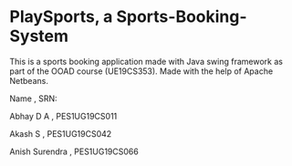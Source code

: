 # PlaySports, a Sports-Booking-System

This is a sports booking application made with Java swing framework as part of the OOAD course (UE19CS353).
Made with the help of Apache Netbeans.

Name , SRN:

Abhay D A , PES1UG19CS011

Akash S , PES1UG19CS042

Anish Surendra , PES1UG19CS066 
